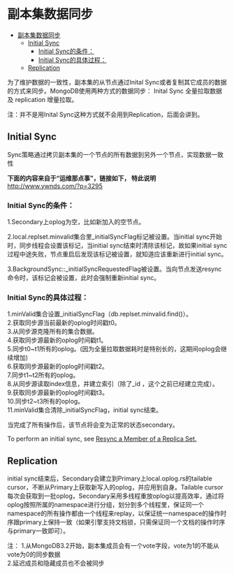 # 副本集数据同步

- [副本集数据同步](#%E5%89%AF%E6%9C%AC%E9%9B%86%E6%95%B0%E6%8D%AE%E5%90%8C%E6%AD%A5)
    - [Initial Sync](#initial-sync)
        - [Initial Sync的条件：](#initial-sync%E7%9A%84%E6%9D%A1%E4%BB%B6)
        - [Initial Sync的具体过程：](#initial-sync%E7%9A%84%E5%85%B7%E4%BD%93%E8%BF%87%E7%A8%8B)
    - [Replication](#replication)

为了维护数据的一致性，副本集的从节点通过Inital Sync或者复制其它成员的数据的方式来同步。MongoDB使用两种方式的数据同步： Inital Sync 全量拉取数据及 replication 增量拉取。

注：并不是用Inital Sync这种方式就不会用到Replication，后面会讲到。

## Initial Sync
Sync策略通过拷贝副本集的一个节点的所有数据到另外一个节点，实现数据一致性

**下面的内容来自于“运维那点事”，链接如下， 特此说明**  
http://www.ywnds.com/?p=3295

### Initial Sync的条件：
1.Secondary上oplog为空，比如新加入的空节点。

2.local.replset.minvalid集合里_initialSyncFlag标记被设置。当initial sync开始时，同步线程会设置该标记，当initial sync结束时清除该标记，故如果initial sync过程中途失败，节点重启后发现该标记被设置，就知道应该重新进行initial sync。

3.BackgroundSync::_initialSyncRequestedFlag被设置。当向节点发送resync命令时，该标记会被设置，此时会强制重新initial sync。


### Initial Sync的具体过程：  
1.minValid集合设置_initialSyncFlag（db.replset.minvalid.find()）。  
2.获取同步源当前最新的oplog时间戳t0。  
3.从同步源克隆所有的集合数据。  
4.获取同步源最新的oplog时间戳t1。  
5.同步t0~t1所有的oplog。(因为全量拉取数据耗时是特别长的，这期间oplog会继续增加)  
6.获取同步源最新的oplog时间戳t2。   
7.同步t1~t2所有的oplog。   
8.从同步源读取index信息，并建立索引（除了_id ，这个之前已经建立完成）。   
9.获取同步源最新的oplog时间戳t3。  
10.同步t2~t3所有的oplog。   
11.minValid集合清除_initialSyncFlag，initial sync结束。  

当完成了所有操作后，该节点将会变为正常的状态secondary。

To perform an initial sync, see [Resync a Member of a Replica Set.](https://docs.mongodb.com/manual/tutorial/resync-replica-set-member/)

## Replication  
initial sync结束后，Secondary会建立到Primary上local.oplog.rs的tailable cursor，不断从Primary上获取新写入的oplog，并应用到自身。Tailable cursor每次会获取到一批oplog，Secondary采用多线程重放oplog以提高效率，通过将oplog按照所属的namespace进行分组，划分到多个线程里，保证同一个namespace的所有操作都由一个线程来replay，以保证统一namespace的操作时序跟primary上保持一致（如果引擎支持文档锁，只需保证同一个文档的操作时序与primary一致即可）。

注： 
1.从MongoDB3.2开始，副本集成员会有一个vote字段，vote为1的不能从vote为0的同步数据  
2.延迟成员和隐藏成员也不会被同步  